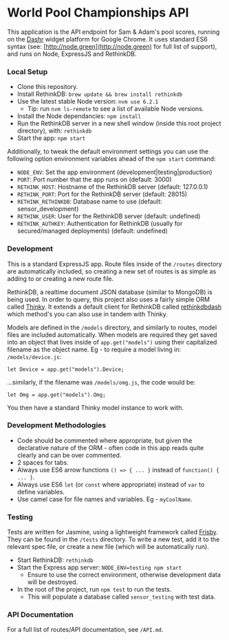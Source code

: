 # World Pool Championships API

This application is the API endpoint for Sam & Adam's pool scores, running on the
[Dashr](https://github.com/dashrlabs) widget platform for Google Chrome. It uses
standard ES6 syntax (see: [http://node.green](http://node.green) for full list of
support), and runs on Node, ExpressJS and RethinkDB.

### Local Setup

- Clone this repository.
- Install RethinkDB: `brew update && brew install rethinkdb`
- Use the latest stable Node version: `nvm use 6.2.1`
  - Tip: run `nvm ls-remote` to see a list of available Node versions.
- Install the Node dependancies: `npm install`
- Run the RethinkDB server in a new shell window (inside this root project directory), with: `rethinkdb`
- Start the app: `npm start`

Additionally, to tweak the default environment settings you can use the following
option environment variables ahead of the `npm start` command:

- `NODE_ENV`: Set the app environment (development|testing|production)
- `PORT`: Port number that the app runs on (default: 3000)
- `RETHINK_HOST`: Hostname of the RethinkDB server (default: 127.0.0.1)
- `RETHINK_PORT`: Port for the RethinkDB server (default: 28015)
- `RETHINK_RETHINKDB`: Database name to use (default: sensor_development)
- `RETHINK_USER`: User for the RethinkDB server (default: undefined)
- `RETHINK_AUTHKEY`: Authentication for RethinkDB (usually for secured/managed deployments) (default: undefined)

### Development

This is a standard ExpressJS app. Route files inside of the `/routes` directory
are automatically included, so creating a new set of routes is as simple as
adding to or creating a new route file.

RethinkDB, a realtime document JSON database (similar to MongoDB) is being used.
In order to query, this project also uses a fairly simple ORM called [Thinky](http://thinky.io).
It extends a default client for RethinkDB called [rethinkdbdash](https://github.com/neumino/rethinkdbdash)
which method's you can also use in tandem with Thinky.

Models are defined in the `/models` directory, and similarly to routes, model
files are included automatically. When models are required they get saved into
an object that lives inside of `app.get("models")` using their capitalized
filename as the object name. Eg - to require a model living in: `/models/device.js`:

```
let Device = app.get("models").Device;
```

...similarly, if the filename was `/models/omg.js`, the code would be:

```
let Omg = app.get("models").Omg;
```

You then have a standard Thinky model instance to work with.

### Development Methodologies

- Code should be commented where appropriate, but given the declarative nature of the ORM - often code in this app reads quite clearly and can be over commented.
- 2 spaces for tabs.
- Always use ES6 arrow functions `() => { ... }` instead of `function() { ... }`.
- Always use ES6 `let` (or `const` where appropriate) instead of `var` to define variables.
- Use camel case for file names and variables. Eg - `myCoolName`.

### Testing

Tests are written for Jasmine, using a lightweight framework called [Frisby](http://frisby.io).
They can be found in the `/tests` directory. To write a new test, add it to the
relevant spec file, or create a new file (which will be automatically run).

- Start RethinkDB: `rethinkdb`
- Start the Express app server: `NODE_ENV=testing npm start`
  - Ensure to use the correct environment, otherwise development data will be destroyed.
- In the root of the project, run `npm test` to run the tests.
  - This will populate a database called `sensor_testing` with test data.

### API Documentation

For a full list of routes/API documentation, see `/API.md`.
